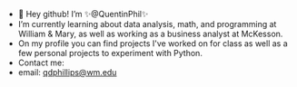 - 👋 Hey github! I’m ✨@QuentinPhil✨
- I’m currently learning about data analysis, math, and programming at William & Mary, as well as working as a business analyst at McKesson.
- On my profile you can find projects I've worked on for class as well as a few personal projects to experiment with Python.
- Contact me:
- email: qdphillips@wm.edu

